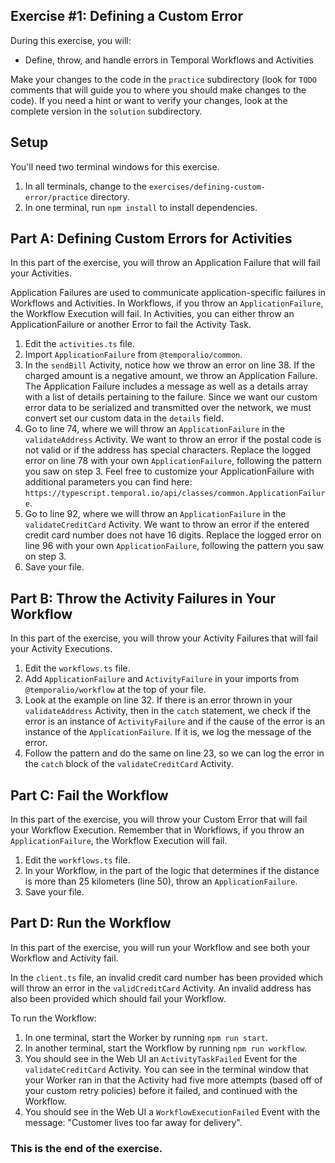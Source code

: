## Exercise #1: Defining a Custom Error

During this exercise, you will:

- Define, throw, and handle errors in Temporal Workflows and Activities

Make your changes to the code in the `practice` subdirectory (look for `TODO` comments that will guide you to where you should make changes to the code). If you need a hint or want to verify your changes, look at the complete version in the `solution` subdirectory.

## Setup

You'll need two terminal windows for this exercise.

1. In all terminals, change to the `exercises/defining-custom-error/practice` directory.
2. In one terminal, run `npm install` to install dependencies.

## Part A: Defining Custom Errors for Activities

In this part of the exercise, you will throw an Application Failure that will fail your Activities.

Application Failures are used to communicate application-specific failures in Workflows and Activities. In Workflows, if you throw an `ApplicationFailure`, the Workflow Execution will fail. In Activities, you can either throw an ApplicationFailure or another Error to fail the Activity Task. 

1. Edit the `activities.ts` file.
2. Import `ApplicationFailure` from `@temporalio/common`.
3. In the `sendBill` Activity, notice how we throw an error on line 38. If the charged amount is a negative amount, we throw an Application Failure. The Application Failure includes a message as well as a details array with a list of details pertaining to the failure. Since we want our custom error data to be serialized and transmitted over the network, we must convert set our custom data in the `details` field. 
4. Go to line 74, where we will throw an `ApplicationFailure` in the `validateAddress` Activity. We want to throw an error if the postal code is not valid or if the address has special characters. Replace the logged error on line 78 with your own `ApplicationFailure`, following the pattern you saw on step 3. Feel free to customize your ApplicationFailure with additional parameters you can find here: `https://typescript.temporal.io/api/classes/common.ApplicationFailure`.
5. Go to line 92, where we will throw an `ApplicationFailure` in the `validateCreditCard` Activity. We want to throw an error if the entered credit card number does not have 16 digits. Replace the logged error on line 96 with your own `ApplicationFailure`, following the pattern you saw on step 3.
6. Save your file.

## Part B: Throw the Activity Failures in Your Workflow

In this part of the exercise, you will throw your Activity Failures that will fail your Activity Executions. 

1. Edit the `workflows.ts` file.
2. Add `ApplicationFailure` and `ActivityFailure` in your imports from `@temporalio/workflow` at the top of your file.
3. Look at the example on line 32. If there is an error thrown in your `validateAddress` Activity, then in the `catch` statement, we check if the error is an instance of `ActivityFailure` and if the cause of the error is an instance of the `ApplicationFailure`. If it is, we log the message of the error.
4. Follow the pattern and do the same on line 23, so we can log the error in the `catch` block of the `validateCreditCard` Activity.

## Part C: Fail the Workflow

In this part of the exercise, you will throw your Custom Error that will fail your Workflow Execution. Remember that in Workflows, if you throw an `ApplicationFailure`, the Workflow Execution will fail. 

1. Edit the `workflows.ts` file.
2. In your Workflow, in the part of the logic that determines if the distance is more than 25 kilometers (line 50), throw an `ApplicationFailure`.
3. Save your file.

## Part D: Run the Workflow

In this part of the exercise, you will run your Workflow and see both your Workflow and Activity fail.

In the `client.ts` file, an invalid credit card number has been provided which will throw an error in the `validCreditCard` Activity. An invalid address has also been provided which should fail your Workflow.

To run the Workflow:

1. In one terminal, start the Worker by running `npm run start`.
2. In another terminal, start the Workflow by running `npm run workflow`.
3. You should see in the Web UI an `ActivityTaskFailed` Event for the `validateCreditCard` Activity. You can see in the terminal window that your Worker ran in that the Activity had five more attempts (based off of your custom retry policies) before it failed, and continued with the Workflow.
4. You should see in the Web UI a `WorkflowExecutionFailed` Event with the message: "Customer lives too far away for delivery".

### This is the end of the exercise.

